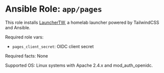 # Ansible Role: `app/pages`

This role installs [LauncherTW](https://github.com/chrisx8/LauncherTW), a homelab launcher powered by TailwindCSS and Ansible.

Required role vars:

- `pages_client_secret`: OIDC client secret

Required facts: None

Supported OS: Linux systems with Apache 2.4.x and mod_auth_openidc.
